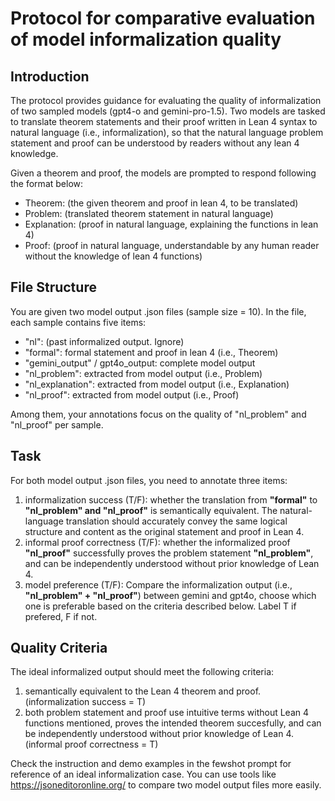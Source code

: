# Protocol for comparative evaluation of model informalization quality
## Introduction
The protocol provides guidance for evaluating the quality of informalization of two sampled models (gpt4-o and gemini-pro-1.5). 
Two models are tasked to translate theorem statements and their proof written in Lean 4 syntax to natural language (i.e., informalization), so that the natural language problem statement and proof can be understood by readers without any lean 4 knowledge. 

Given a theorem and proof, the models are prompted to respond following the format below:
- Theorem: (the given theorem and proof in lean 4, to be translated)
- Problem: (translated theorem statement in natural language)
- Explanation: (proof in natural language, explaining the functions in lean 4)
- Proof: (proof in natural language, understandable by any human reader without the knowledge of lean 4 functions)

## File Structure
You are given two model output .json files (sample size = 10). In the file, each sample contains five items:
- "nl": (past informalized output. Ignore)
- "formal": formal statement and proof in lean 4 (i.e., Theorem)
- "gemini_output" / gpt4o_output: complete model output
- "nl_problem": extracted from model output (i.e., Problem)
- "nl_explanation": extracted from model output (i.e., Explanation)
- "nl_proof": extracted from model output (i.e., Proof)

Among them, your annotations focus on the quality of "nl_problem" and "nl_proof" per sample.

## Task

For both model output .json files, you need to annotate three items:

1. informalization success (T/F): whether the translation from **"formal"** to **"nl_problem" and "nl_proof"** is semantically equivalent. The natural-language translation should accurately convey the same logical structure and content as the original statement and proof in Lean 4.
2. informal proof correctness (T/F): whether the informalized proof **"nl_proof"** successfully proves the problem statement **"nl_problem"**, and can be independently understood without prior knowledge of Lean 4.
3. model preference (T/F): Compare the informalization output (i.e., **"nl_problem" + "nl_proof"**) between gemini and gpt4o, choose which one is preferable based on the criteria described below. Label T if prefered, F if not.

## Quality Criteria
The ideal informalized output should meet the following criteria:
1. semantically equivalent to the Lean 4 theorem and proof. (informalization success = T)
2. both problem statement and proof use intuitive terms without Lean 4 functions mentioned, proves the intended theorem succesfully, and can be independently understood without prior knowledge of Lean 4. (informal proof correctness = T)

Check the instruction and demo examples in the fewshot prompt for reference of an ideal informalization case.
You can use tools like https://jsoneditoronline.org/ to compare two model output files more easily.